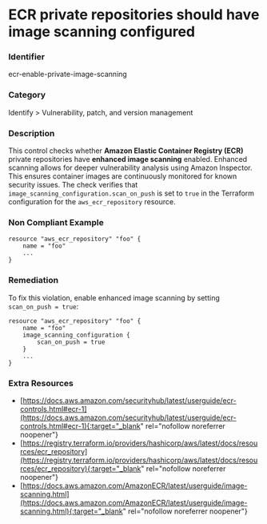 # ECR private repositories should have image scanning configured

### Identifier

ecr-enable-private-image-scanning

### Category

Identify > Vulnerability, patch, and version management

### Description

This control checks whether **Amazon Elastic Container Registry (ECR)** private repositories have **enhanced image scanning** enabled. Enhanced scanning allows for deeper vulnerability analysis using Amazon Inspector. This ensures container images are continuously monitored for known security issues. The check verifies that `image_scanning_configuration.scan_on_push` is set to `true` in the Terraform configuration for the `aws_ecr_repository` resource.

### Non Compliant Example

```hcl
resource "aws_ecr_repository" "foo" {
    name = "foo"
    ...
}
```

### Remediation

To fix this violation, enable enhanced image scanning by setting `scan_on_push = true`:
```hcl
resource "aws_ecr_repository" "foo" {
    name = "foo"
    image_scanning_configuration {
        scan_on_push = true
    }
    ...
}
```

### Extra Resources

- [https://docs.aws.amazon.com/securityhub/latest/userguide/ecr-controls.html#ecr-1](https://docs.aws.amazon.com/securityhub/latest/userguide/ecr-controls.html#ecr-1){:target="_blank" rel="nofollow noreferrer noopener"}
- [https://registry.terraform.io/providers/hashicorp/aws/latest/docs/resources/ecr_repository](https://registry.terraform.io/providers/hashicorp/aws/latest/docs/resources/ecr_repository){:target="_blank" rel="nofollow noreferrer noopener"}
- [https://docs.aws.amazon.com/AmazonECR/latest/userguide/image-scanning.html](https://docs.aws.amazon.com/AmazonECR/latest/userguide/image-scanning.html){:target="_blank" rel="nofollow noreferrer noopener"}
